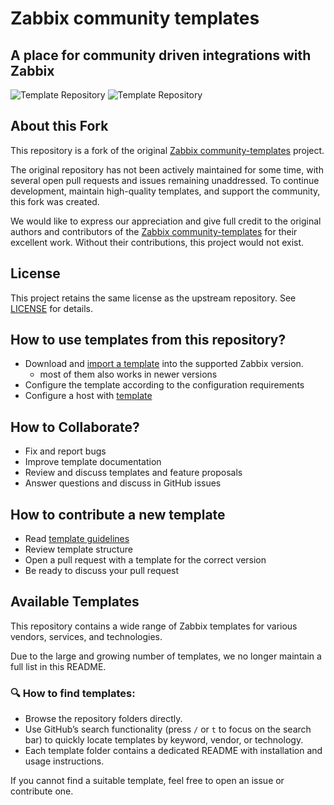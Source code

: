 # Zabbix community templates

## A place for community driven integrations with Zabbix

![Template Repository](https://github.com/zabbix/community-templates/actions/workflows/update_readme.yml/badge.svg)
![Template Repository](https://github.com/zabbix/community-templates/actions/workflows/check_templates.yaml/badge.svg)

## About this Fork

This repository is a fork of the original [Zabbix community-templates](https://github.com/zabbix/community-templates) project.

The original repository has not been actively maintained for some time, with several open pull requests and issues remaining unaddressed. To continue development, maintain high-quality templates, and support the community, this fork was created.

We would like to express our appreciation and give full credit to the original authors and contributors of the [Zabbix community-templates](https://github.com/zabbix/community-templates) for their excellent work. Without their contributions, this project would not exist.

## License

This project retains the same license as the upstream repository. See [LICENSE](./LICENSE) for details.


## How to use templates from this repository?
- Download and [import a template](https://www.zabbix.com/documentation/current/manual/xml_export_import/templates#importing) into the supported Zabbix version.
  - most of them also works in newer versions 
- Configure the template according to the configuration requirements
- Configure a host with [template](https://www.zabbix.com/documentation/current/manual/config/templates/template)

## How to Collaborate?
- Fix and report bugs
- Improve template documentation
- Review and discuss templates and feature proposals
- Answer questions and discuss in GitHub issues

## How to contribute a new template
- Read [template guidelines](https://www.zabbix.com/documentation/guidelines/en/thosts)
- Review template structure
- Open a pull request with a template for the correct version
- Be ready to discuss your pull request

## Available Templates

This repository contains a wide range of Zabbix templates for various vendors, services, and technologies.

Due to the large and growing number of templates, we no longer maintain a full list in this README.

### 🔍 How to find templates:

- Browse the repository folders directly.
- Use GitHub’s search functionality (press `/` or `t` to focus on the search bar) to quickly locate templates by keyword, vendor, or technology.
- Each template folder contains a dedicated README with installation and usage instructions.

If you cannot find a suitable template, feel free to open an issue or contribute one.
